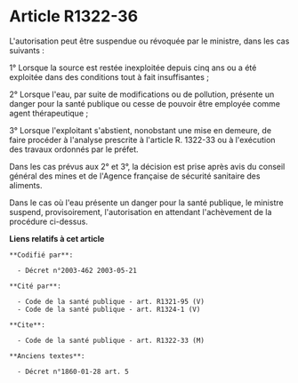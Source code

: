 # Article R1322-36

L'autorisation peut être suspendue ou révoquée par le ministre, dans les cas suivants :

1° Lorsque la source est restée inexploitée depuis cinq ans ou a été exploitée dans des conditions tout à fait
insuffisantes ;

2° Lorsque l'eau, par suite de modifications ou de pollution, présente un danger pour la santé publique ou cesse de pouvoir
être employée comme agent thérapeutique ;

3° Lorsque l'exploitant s'abstient, nonobstant une mise en demeure, de faire procéder à l'analyse prescrite à l'article R.
1322-33 ou à l'exécution des travaux ordonnés par le préfet.

Dans les cas prévus aux 2° et 3°, la décision est prise après avis du conseil général des mines et de l'Agence française de
sécurité sanitaire des aliments.

Dans le cas où l'eau présente un danger pour la santé publique, le ministre suspend, provisoirement, l'autorisation en
attendant l'achèvement de la procédure ci-dessus.

**Liens relatifs à cet article**

	**Codifié par**:

	  - Décret n°2003-462 2003-05-21

	**Cité par**:

	  - Code de la santé publique - art. R1321-95 (V)
	  - Code de la santé publique - art. R1324-1 (V)

	**Cite**:

	  - Code de la santé publique - art. R1322-33 (M)

	**Anciens textes**:

	  - Décret n°1860-01-28 art. 5
